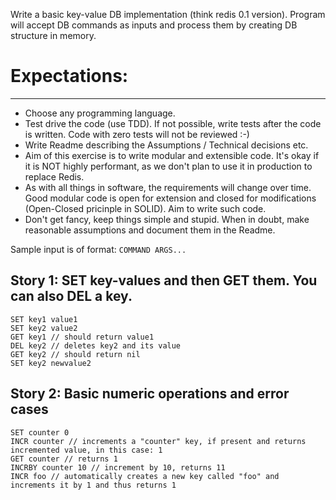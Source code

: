 
Write a basic key-value DB implementation (think redis 0.1 version). Program will accept DB commands as inputs and process them by creating DB structure in memory.

# Expectations:
---
- Choose any programming language.
- Test drive the code (use TDD). If not possible, write tests after the code is written. Code with zero tests will not be reviewed :-)
- Write Readme describing the Assumptions / Technical decisions etc.
- Aim of this exercise is to write modular and extensible code. It's okay if it is NOT highly performant, as we don't plan to use it in production to replace Redis.
- As with all things in software, the requirements will change over time. Good modular code is open for extension and closed for modifications (Open-Closed pricinple in SOLID). Aim to write such code.
- Don't get fancy, keep things simple and stupid. When in doubt, make reasonable assumptions and document them in the Readme.

Sample input is of format: `COMMAND ARGS...`

## Story 1: SET key-values and then GET them. You can also DEL a key.
```
SET key1 value1
SET key2 value2
GET key1 // should return value1
DEL key2 // deletes key2 and its value
GET key2 // should return nil
SET key2 newvalue2
```

## Story 2: Basic numeric operations and error cases
```
SET counter 0
INCR counter // increments a "counter" key, if present and returns incremented value, in this case: 1
GET counter // returns 1
INCRBY counter 10 // increment by 10, returns 11
INCR foo // automatically creates a new key called "foo" and increments it by 1 and thus returns 1
```
